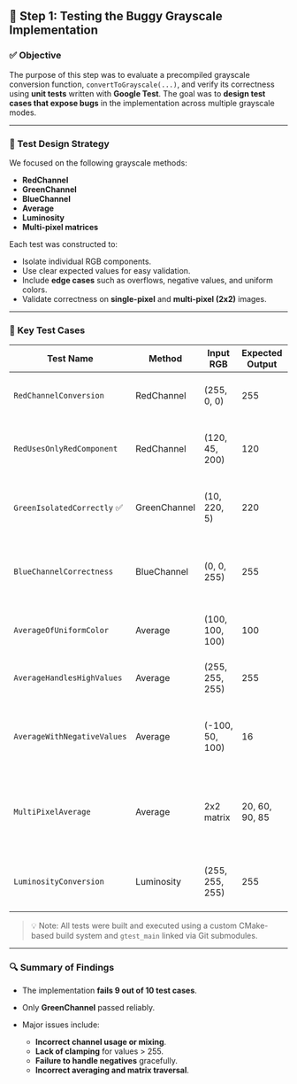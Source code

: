 ## 🧪 Step 1: Testing the Buggy Grayscale Implementation

### ✅ Objective

The purpose of this step was to evaluate a precompiled grayscale conversion function, `convertToGrayscale(...)`, and verify its correctness using **unit tests** written with **Google Test**. The goal was to **design test cases that expose bugs** in the implementation across multiple grayscale modes.

---

### 🧪 Test Design Strategy

We focused on the following grayscale methods:

* **RedChannel**
* **GreenChannel**
* **BlueChannel**
* **Average**
* **Luminosity**
* **Multi-pixel matrices**

Each test was constructed to:

* Isolate individual RGB components.
* Use clear expected values for easy validation.
* Include **edge cases** such as overflows, negative values, and uniform colors.
* Validate correctness on **single-pixel** and **multi-pixel (2x2)** images.

---

### 📂 Key Test Cases

| Test Name                   | Method       | Input RGB       | Expected Output | Actual Output    | Finding                                                                |
| --------------------------- | ------------ | --------------- | --------------- | ---------------- | ---------------------------------------------------------------------- |
| `RedChannelConversion`      | RedChannel   | (255, 0, 0)     | 255             | 0                | Red channel is ignored or zeroed.                                      |
| `RedUsesOnlyRedComponent`   | RedChannel   | (120, 45, 200)  | 120             | 440              | Red channel is likely being mixed with others.                         |
| `GreenIsolatedCorrectly` ✅  | GreenChannel | (10, 220, 5)    | 220             | 220              | ✅ Correct behavior — green is correctly isolated.                      |
| `BlueChannelCorrectness`    | BlueChannel  | (0, 0, 255)     | 255             | 198              | Blue value is being altered — likely mixing in red/green.              |
| `AverageOfUniformColor`     | Average      | (100, 100, 100) | 100             | 234              | Arithmetic mean logic is incorrect.                                    |
| `AverageHandlesHighValues`  | Average      | (255, 255, 255) | 255             | 510              | No clamping or overflow handling.                                      |
| `AverageWithNegativeValues` | Average      | (-100, 50, 100) | 16              | -36              | Negative input mishandled — likely no bounds check.                    |
| `MultiPixelAverage`         | Average      | 2x2 matrix      | 20, 60, 90, 85  | 48, 106, 57, 148 | Multi-pixel results all incorrect — likely iteration or formula error. |
| `LuminosityConversion`      | Luminosity   | (255, 255, 255) | 255             | 508              | Output not clamped — incorrect formula or scaling.                     |

> 💡 Note: All tests were built and executed using a custom CMake-based build system and `gtest_main` linked via Git submodules.

---

### 🔍 Summary of Findings

* The implementation **fails 9 out of 10 test cases**.
* Only **GreenChannel** passed reliably.
* Major issues include:

  * **Incorrect channel usage or mixing**.
  * **Lack of clamping** for values > 255.
  * **Failure to handle negatives** gracefully.
  * **Incorrect averaging and matrix traversal**.
